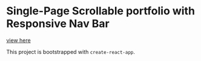 # Single-Page Scrollable portfolio with Responsive Nav Bar

[view here](https://mariam-portfolio.vercel.app/)

This project is bootstrapped with `create-react-app`.

